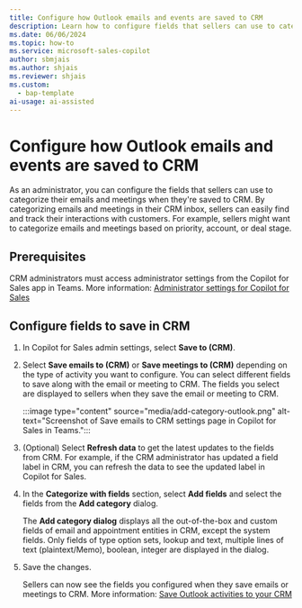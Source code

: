```yaml
---
title: Configure how Outlook emails and events are saved to CRM
description: Learn how to configure fields that sellers can use to categorize emails and meetings in CRM using Microsoft Copilot for Sales in Outlook.
ms.date: 06/06/2024
ms.topic: how-to
ms.service: microsoft-sales-copilot
author: sbmjais
ms.author: shjais
ms.reviewer: shjais
ms.custom:
  - bap-template
ai-usage: ai-assisted
---
```


# Configure how Outlook emails and events are saved to CRM

As an administrator, you can configure the fields that sellers can use to categorize their emails and meetings when they're saved to CRM. By categorizing emails and meetings in their CRM inbox, sellers can easily find and track their interactions with customers. For example, sellers might want to categorize emails and meetings based on priority, account, or deal stage. 

## Prerequisites

CRM administrators must access administrator settings from the Copilot for Sales app in Teams. More information: [Administrator settings for Copilot for Sales](administrator-settings-for-viva-sales.md)

## Configure fields to save in CRM

1. In Copilot for Sales admin settings, select **Save to (CRM)**.

1. Select **Save emails to (CRM)** or **Save meetings to (CRM)** depending on the type of activity you want to configure.
   You can select different fields to save along with the email or meeting to CRM. The fields you select are displayed to sellers when they save the email or meeting to CRM.

    :::image type="content" source="media/add-category-outlook.png" alt-text="Screenshot of Save emails to CRM settings page in Copilot for Sales in Teams.":::

1. (Optional) Select **Refresh data** to get the latest updates to the fields from CRM. For example, if the CRM administrator has updated a field label in CRM, you can refresh the data to see the updated label in Copilot for Sales.

1. In the **Categorize with fields** section, select **Add fields** and select the fields from the **Add category** dialog.

   The **Add category dialog** displays all the out-of-the-box and custom fields of email and appointment entities in CRM, except the system fields. Only fields of type option sets, lookup and text, multiple lines of text (plaintext/Memo), boolean, integer are displayed in the dialog.

1. Save the changes.

   Sellers can now see the fields you configured when they save emails or meetings to CRM. More information: [Save Outlook activities to your CRM](save-outlook-activities-crm.md)

